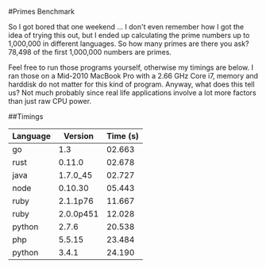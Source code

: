 #Primes Benchmark

So I got bored that one weekend ... I don't even remember how I got the idea of
trying this out, but I ended up calculating the prime numbers up to 1,000,000
in different languages. So how many primes are there you ask? 78,498 of
the first 1,000,000 numbers are primes.

Feel free to run those programs yourself, otherwise my timings are below. I ran
those on a Mid-2010 MacBook Pro with a 2.66 GHz Core i7, memory and harddisk do
not matter for this kind of program. Anyway, what does this tell us? Not much
probably since real life applications involve a lot more factors than just raw
CPU power.


##Timings

| Language | Version    | Time (s) |
| -------- | ---------- | ------   |
| go       | 1.3        | 02.663   |
| rust     | 0.11.0     | 02.678   |
| java     | 1.7.0_45   | 02.727   |
| node     | 0.10.30    | 05.443   |
| ruby     | 2.1.1p76   | 11.667   |
| ruby     | 2.0.0p451  | 12.028   |
| python   | 2.7.6      | 20.538   |
| php      | 5.5.15     | 23.484   |
| python   | 3.4.1      | 24.190   |
